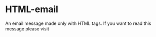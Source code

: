 # HTML-email
An email message made only with HTML tags. If you want to read this message please visit
